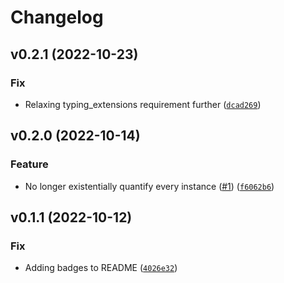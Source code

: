 # Changelog

<!--next-version-placeholder-->

## v0.2.1 (2022-10-23)
### Fix
* Relaxing typing_extensions requirement further ([`dcad269`](https://github.com/chanind/amr-logic-converter/commit/dcad269b8495bf3287f0fff0fa26f3806114635b))

## v0.2.0 (2022-10-14)
### Feature
* No longer existentially quantify every instance ([#1](https://github.com/chanind/amr-logic-converter/issues/1)) ([`f6062b6`](https://github.com/chanind/amr-logic-converter/commit/f6062b6cd5fa1824ec7d15d445c2d2228c118a9b))

## v0.1.1 (2022-10-12)
### Fix
* Adding badges to README ([`4026e32`](https://github.com/chanind/amr-logic-converter/commit/4026e32e063d8f8774c293a2e752ffcff4a40560))
